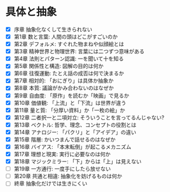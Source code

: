 # 具体と抽象
- [x] 序章 抽象化なくして生きられない
- [x] 第1章 数と言葉: 人間の頭はどこがすごいのか
- [x] 第2章 デフォルメ: すぐれた物まねや似顔絵とは
- [x] 第3章 精神世界と物理世界: 言葉には二つずつ意味がある
- [x] 第4章 法則とパターン認識: 一を聞いて十を知る
- [x] 第5章 関係性と構造: 図解の目的は何か
- [x] 第6章 往復運動: たとえ話の成否は何で決まるか
- [x] 第7章 相対的: 「おにぎり」は具体か抽象か
- [x] 第8章 本質: 議論がかみ合わないのはなぜか
- [x] 第9章 自由度: 「原作」を読むか「映画」で見るか
- [x] 第10章 価値観: 「上流」と「下流」は世界が違う
- [x] 第11章 量と質: 「分厚い資料」か「一枚の絵」か
- [x] 第12章 二者択一と二項対立: そういうことを言ってるんじゃない?
- [x] 第13章 ベクトル: 哲学、理念、コンセプトの役割とは
- [x] 第14章 アナロジー: 「パクリ」と「アイデア」の違い
- [x] 第15章 階層: かいつまんで話せるのはなぜか
- [x] 第16章 バイアス: 「本末転倒」が起こるメカニズム
- [x] 第17章 理想と現実: 実行に必要なのは何か
- [x] 第18章 マジックミラー: 「下」からは「上」は見えない
- [ ] 第19章 一方通行: 一度手にしたら放せない
- [ ] 第20章 共通と相違: 抽象化を妨げるものは何か
- [ ] 終章 抽象化だけでは生きにくい
